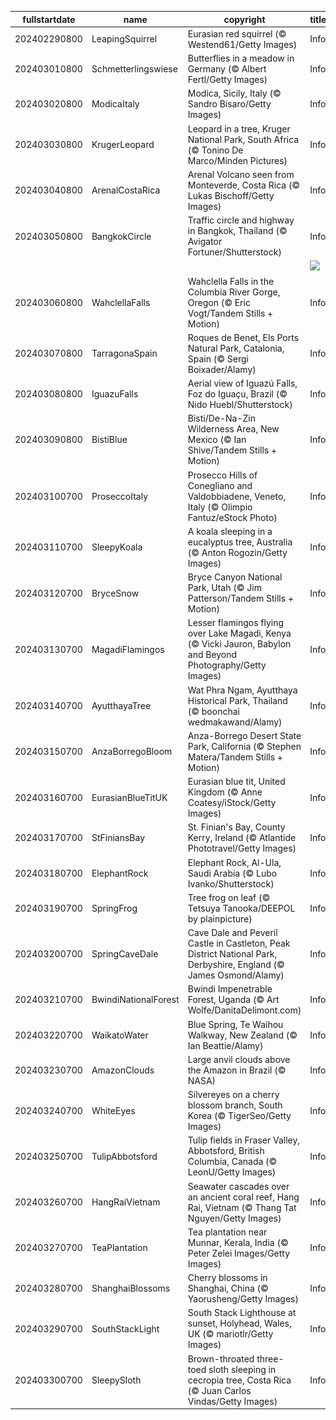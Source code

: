 |fullstartdate|name|copyright|title|image|
|--|--|--|--|--|
202402290800|LeapingSquirrel|Eurasian red squirrel (© Westend61/Getty Images)|Info|![](/en-AU/2024/03/202402290800LeapingSquirrel.jpg)|
202403010800|Schmetterlingswiese|Butterflies in a meadow in Germany (© Albert Fertl/Getty Images)|Info|![](/en-AU/2024/03/202403010800Schmetterlingswiese.jpg)|
202403020800|ModicaItaly|Modica, Sicily, Italy (© Sandro Bisaro/Getty Images)|Info|![](/en-AU/2024/03/202403020800ModicaItaly.jpg)|
202403030800|KrugerLeopard|Leopard in a tree, Kruger National Park, South Africa (© Tonino De Marco/Minden Pictures)|Info|![](/en-AU/2024/03/202403030800KrugerLeopard.jpg)|
202403040800|ArenalCostaRica|Arenal Volcano seen from Monteverde, Costa Rica (© Lukas Bischoff/Getty Images)|Info|![](/en-AU/2024/03/202403040800ArenalCostaRica.jpg)|
202403050800|BangkokCircle|Traffic circle and highway in Bangkok, Thailand (© Avigator Fortuner/Shutterstock)|Info|![](/en-AU/2024/03/202403050800BangkokCircle.jpg)|
||||![](/en-AU/2024/03/.jpg)|
202403060800|WahclellaFalls|Wahclella Falls in the Columbia River Gorge, Oregon (© Eric Vogt/Tandem Stills + Motion)|Info|![](/en-AU/2024/03/202403060800WahclellaFalls.jpg)|
202403070800|TarragonaSpain|Roques de Benet, Els Ports Natural Park, Catalonia, Spain (© Sergi Boixader/Alamy)|Info|![](/en-AU/2024/03/202403070800TarragonaSpain.jpg)|
202403080800|IguazuFalls|Aerial view of Iguazú Falls, Foz do Iguaçu, Brazil (© Nido Huebl/Shutterstock)|Info|![](/en-AU/2024/03/202403080800IguazuFalls.jpg)|
202403090800|BistiBlue|Bisti/De-Na-Zin Wilderness Area, New Mexico (© Ian Shive/Tandem Stills + Motion)|Info|![](/en-AU/2024/03/202403090800BistiBlue.jpg)|
202403100700|ProseccoItaly|Prosecco Hills of Conegliano and Valdobbiadene, Veneto, Italy (© Olimpio Fantuz/eStock Photo)|Info|![](/en-AU/2024/03/202403100700ProseccoItaly.jpg)|
202403110700|SleepyKoala|A koala sleeping in a eucalyptus tree, Australia (© Anton Rogozin/Getty Images)|Info|![](/en-AU/2024/03/202403110700SleepyKoala.jpg)|
202403120700|BryceSnow|Bryce Canyon National Park, Utah (© Jim Patterson/Tandem Stills + Motion)|Info|![](/en-AU/2024/03/202403120700BryceSnow.jpg)|
202403130700|MagadiFlamingos|Lesser flamingos flying over Lake Magadi, Kenya (© Vicki Jauron, Babylon and Beyond Photography/Getty Images)|Info|![](/en-AU/2024/03/202403130700MagadiFlamingos.jpg)|
202403140700|AyutthayaTree|Wat Phra Ngam, Ayutthaya Historical Park, Thailand (© boonchai wedmakawand/Alamy)|Info|![](/en-AU/2024/03/202403140700AyutthayaTree.jpg)|
202403150700|AnzaBorregoBloom|Anza-Borrego Desert State Park, California (© Stephen Matera/Tandem Stills + Motion)|Info|![](/en-AU/2024/03/202403150700AnzaBorregoBloom.jpg)|
202403160700|EurasianBlueTitUK|Eurasian blue tit, United Kingdom (© Anne Coatesy/iStock/Getty Images)|Info|![](/en-AU/2024/03/202403160700EurasianBlueTitUK.jpg)|
202403170700|StFiniansBay|St. Finian's Bay, County Kerry, Ireland (© Atlantide Phototravel/Getty Images)|Info|![](/en-AU/2024/03/202403170700StFiniansBay.jpg)|
202403180700|ElephantRock|Elephant Rock, Al-Ula, Saudi Arabia (© Lubo Ivanko/Shutterstock)|Info|![](/en-AU/2024/03/202403180700ElephantRock.jpg)|
202403190700|SpringFrog|Tree frog on leaf (© Tetsuya Tanooka/DEEPOL by plainpicture)|Info|![](/en-AU/2024/03/202403190700SpringFrog.jpg)|
202403200700|SpringCaveDale|Cave Dale and Peveril Castle in Castleton, Peak District National Park, Derbyshire, England (© James Osmond/Alamy)|Info|![](/en-AU/2024/03/202403200700SpringCaveDale.jpg)|
202403210700|BwindiNationalForest|Bwindi Impenetrable Forest, Uganda (© Art Wolfe/DanitaDelimont.com)|Info|![](/en-AU/2024/03/202403210700BwindiNationalForest.jpg)|
202403220700|WaikatoWater|Blue Spring, Te Waihou Walkway, New Zealand (© Ian Beattie/Alamy)|Info|![](/en-AU/2024/03/202403220700WaikatoWater.jpg)|
202403230700|AmazonClouds|Large anvil clouds above the Amazon in Brazil (© NASA)|Info|![](/en-AU/2024/03/202403230700AmazonClouds.jpg)|
202403240700|WhiteEyes|Silvereyes on a cherry blossom branch, South Korea (© TigerSeo/Getty Images)|Info|![](/en-AU/2024/03/202403240700WhiteEyes.jpg)|
202403250700|TulipAbbotsford|Tulip fields in Fraser Valley, Abbotsford, British Columbia, Canada (© LeonU/Getty Images)|Info|![](/en-AU/2024/03/202403250700TulipAbbotsford.jpg)|
202403260700|HangRaiVietnam|Seawater cascades over an ancient coral reef, Hang Rai, Vietnam (© Thang Tat Nguyen/Getty Images)|Info|![](/en-AU/2024/03/202403260700HangRaiVietnam.jpg)|
202403270700|TeaPlantation|Tea plantation near Munnar, Kerala, India (© Peter Zelei Images/Getty Images)|Info|![](/en-AU/2024/03/202403270700TeaPlantation.jpg)|
202403280700|ShanghaiBlossoms|Cherry blossoms in Shanghai, China (© Yaorusheng/Getty Images)|Info|![](/en-AU/2024/03/202403280700ShanghaiBlossoms.jpg)|
202403290700|SouthStackLight|South Stack Lighthouse at sunset, Holyhead, Wales, UK (© mariotlr/Getty Images)|Info|![](/en-AU/2024/03/202403290700SouthStackLight.jpg)|
202403300700|SleepySloth|Brown-throated three-toed sloth sleeping in cecropia tree, Costa Rica (© Juan Carlos Vindas/Getty Images)|Info|![](/en-AU/2024/03/202403300700SleepySloth.jpg)|
